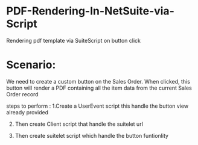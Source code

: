# PDF-Rendering-In-NetSuite-via-Script
Rendering pdf template via SuiteScript on button click 

<h1>Scenario: </h1>
We need to create a custom button on the Sales Order. When clicked, this button will render a PDF containing all the item data from the current Sales Order record

steps to perform :
1.Create a UserEvent script this handle the button view  already provided

2. Then create Client script that handle the suitelet  url 

3. Then create suitelet script which handle the button funtionlity  
